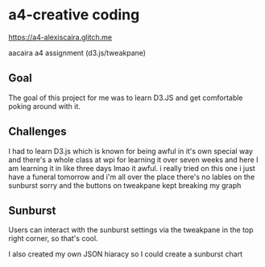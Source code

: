 # a4-creative coding

https://a4-alexiscaira.glitch.me

aacaira a4 assignment (d3.js/tweakpane)

## Goal

The goal of this project for me was to learn D3.JS and get comfortable poking around with it.

## Challenges

I had to learn D3.js which is known for being awful in it's own special way and there's a whole class at wpi for learning
it over seven weeks and here I am learning it in like three days lmao it awful.
i really tried on this one i just have a funeral tomorrow and i'm all over the place
there's no lables on the sunburst sorry and the buttons on tweakpane kept breaking my graph

## Sunburst

Users can interact with the sunburst settings via the tweakpane in the top right corner, so that's cool.

I also created my own JSON hiaracy so I could create a sunburst chart
